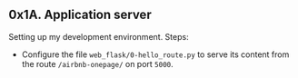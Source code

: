 ## 0x1A. Application server
Setting up my development environment.
Steps:
- Configure the file ```web_flask/0-hello_route.py``` to serve its content from the route ```/airbnb-onepage/``` on port ```5000```.